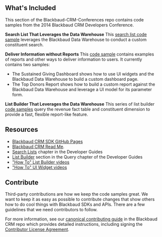## What's Included ##
This section of the Blackbaud-CRM-Conferences repo contains code samples from the 2014 Blackbaud CRM Developers Conference.  

**Search List That Leverages the Data Warehouse**
This [search list code sample](https://github.com/blackbaud-community/Blackbaud-CRM-Conferences/tree/master/2014BBCRMDevConfDallas/SneakPeek) leverages the Blackbaud Data Warehouse to conduct a custom constituent search. 

**Deliver Information without Reports**
This [code sample](https://github.com/blackbaud-community/Blackbaud-CRM-Conferences/tree/master/2014BBCRMDevConfDallas/SDKReportingAndAnalysis) contains examples of reports and other ways to deliver information to users. It currently contains two samples:
 - The Sustained Giving Dashboard shows how to use UI widgets and the Blackbaud Data Warehouse to build a custom dashboard page.
 - The Top Donors Report shows how to build a custom report against the Blackbaud Data Warehouse and leverage a UI model for its parameter form.

**List Builder That Leverages the Data Warehouse**
This series of list builder [code samples](https://github.com/blackbaud-community/Blackbaud-CRM-Conferences/tree/master/2014BBCRMDevConfDallas/OttingerListBuilderDemo) query the revenue fact table and constituent dimension to provide a fast, flexible report-like feature.

## Resources ##
* [Blackbaud CRM SDK GitHub Pages](http://blackbaud-community.github.io/Blackbaud-CRM/) 
* [Blackbaud CRM Read Me](https://github.com/blackbaud-community/Blackbaud-CRM/blob/master/README.md). 
* [Search Lists](https://www.blackbaud.com/files/support/guides/infinitydevguide/infsdk-developer-help.htm#../Subsystems/tranfunc-developer-help/Content/InfinitySearchLists/cochSearchLists.htm) chapter in the Developer Guides
* [List Builder](https://www.blackbaud.com/files/support/guides/infinitydevguide/infsdk-developer-help.htm#../Subsystems/infquery-developer-help/Content/coNewFeatures2-94ListBuilder.htm) section in the Query chapter of the Developer Guides
* ["How To" List Builder videos](https://www.blackbaud.com/files/support/guides/infinitydevguide/infsdk-developer-help.htm#../Subsystems/infinity-videos/Content/VideoPages/InfinityVideoLinksListBuilder.htm)
* ["How To" UI Widget videos](https://www.blackbaud.com/files/support/guides/infinitydevguide/infsdk-developer-help.htm#../Subsystems/infinity-videos/Content/VideoPages/InfinityVideoLinksUIWidget.htm)

## Contribute ##
Third-party contributions are how we keep the code samples great. We want to keep it as easy as possible to contribute changes that show others how to do cool things with Blackbaud SDKs and APIs. There are a few guidelines that we need contributors to follow.

For more information, see our [canonical contributing guide](https://github.com/blackbaud-community/Blackbaud-CRM/blob/master/CONTRIBUTING.md) in the Blackbaud CRM repo which provides detailed instructions, including signing the [Contributor License Agreement](http://developer.blackbaud.com/cla).

